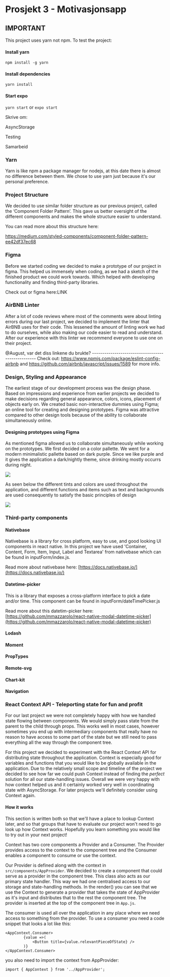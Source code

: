 # Prosjekt 3 - Motivasjonsapp

## IMPORTANT
This project uses yarn not npm. To test the project:

#### Install yarn
`npm install -g yarn`
#### Install dependencies
`yarn install`
#### Start expo
`yarn start` or `expo start`

Skrive om:

AsyncStorage

Testing

Samarbeid

### Yarn
Yarn is like npm a package manager for nodejs, at this date there is almost no difference between them. We chose to use yarn just because it's our personal preference. 

### Project Structure

We decided to use similar folder structure as our previous project, called the ‘Component Folder Pattern’. This gave us better oversight of the different components and makes the whole structure easier to understand.

You can read more about this structure here:

https://medium.com/styled-components/component-folder-pattern-ee42df37ec68

### Figma

Before we started coding we decided to make a prototype of our project in figma. This helped us immensely when coding, as we had a sketch of the finished product we could work towards. Which helped with developing functionality and finding third-party libraries.


Check out or figma here:LINK


### AirBNB Linter

After a lot of code reviews where most of the comments were about linting errors during our last project, we decided to implement the linter that AirBNB uses for their code. This lessened the amount of linting work we had to do ourselves, while also making our code easier to read and understand. After our experience with this linter we recommend everyone to use one on their project. 


@August, var det diss linkene du brukte? --------------------------------------------------
Check out:
https://www.npmjs.com/package/eslint-config-airbnb
and 
https://github.com/airbnb/javascript/issues/1589
for more info.




### Design, Styling and Appearance

The earliest stage of our development process was the design phase. Based on impressions and experience from earlier projects we decided to make decisions regarding general appearance, colors, icons, placement of objects early on. We created basic non-interactive dummies using Figma; an online tool for creating and designing prototypes. Figma was attractive compared to other design tools because of the ability to collaborate simultaneously online. 

#### Designing prototypes using Figma

As mentioned figma allowed us to collaborate simultaneously while working on the prototypes. We first decided on a color pallette. We went for a modern minimalistic pallette based on dark purple. Since we like purple and it gives the application a dark/nightly theme, since drinking mostly occurrs during night. 

![](https://i.imgur.com/VyW4F01.png)

As seen below the different tints and colors are used throughout the application, and different functions and items such as text and backgrounds are used consequently to satisfy the basic principles of design 
 
![](https://i.imgur.com/G4Rvavc.png)

### Third-party components

#### Nativebase

Nativebase is a library for cross platform, easy to use, and good looking UI components in react native. In this project we have used 'Container, Content, Form, Item, Input, Label and Textarea' from nativebase which can be found in inputForm/index.js.

Read more about nativebase here:
[https://docs.nativebase.io/](https://docs.nativebase.io/)

#### Datetime-picker

This is a library that exposes a cross-platform interface to pick a date and/or time. This component can be found in inputForm/dateTimePicker.js

Read more about this datetim-picker here:
[https://github.com/mmazzarolo/react-native-modal-datetime-picker](https://github.com/mmazzarolo/react-native-modal-datetime-picker)


#### Lodash


#### Moment


#### PropTypes


#### Remote-svg


#### Chart-kit


#### Navigation



### React Context API - Teleporting state for fun and profit

For our last project we were not completely happy with how we handled state flowing between components. We would simply pass state from the parent to the child through props. This works well in most cases, however sometimes you end up with intermediary components that really have no reason to have access to some part of the state but we still need to pass everything all the way through the component tree.

For this project we decided to experiment with the React Context API for distributing state throughout the application. Context is especially good for variables and functions that you would like to be globally available in the application. Due to the relatively small scope and timeline of the project we decided to see how far we could push Context instead of finding the _perfect_ solution for all our state-handling issues. Overall we were very happy with how context helped us and it certainly worked very well in coordinating state with AsyncStorage. For later projects we'll definitely consider using Context again.

#### How it works

This section is written both so that we'll have a place to lookup Context later, and so that groups that have to evaluate our project won't need to go look up how Context works. Hopefully you learn something you would like to try out in your next project!

Context has two core components a Provider and a Consumer. The Provider provides access to the context to the component tree and the Consumer enables a component to consume or use the context.

Our Provider is defined along with the context in `src/components/AppProvider`. We decided to create a component that could serve as a provider in the component tree. This class also acts as our primary state handler. This way we had one centralised access to our storage and state-handling methods. In the render() you can see that we use the Context to generate a provider that takes the state of AppProvider as it's input and distributes that to the rest the component tree. The provider is inserted at the top of the component tree in `App.js`.

The consumer is used all over the application in any place where we need access to something from the provider. To use a consumer you need a code snippet that looks a lot like this:
```
<AppContext.Consumer>
        {value =>(
            <Button title={value.relevantPieceOfState} />
        )}
</AppContext.Consumer>
```

you also need to import the context from AppProvider:

`import { AppContext } from '../AppProvider';`
